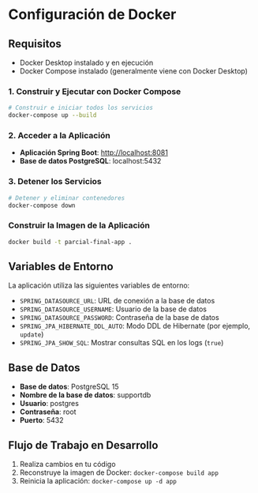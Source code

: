 # Configuración de Docker

## Requisitos 

* Docker Desktop instalado y en ejecución
* Docker Compose instalado (generalmente viene con Docker Desktop)

### 1. Construir y Ejecutar con Docker Compose

```bash
# Construir e iniciar todos los servicios
docker-compose up --build
```

### 2. Acceder a la Aplicación

* **Aplicación Spring Boot**: [http://localhost:8081](http://localhost:8081)
* **Base de datos PostgreSQL**: localhost:5432

### 3. Detener los Servicios

```bash
# Detener y eliminar contenedores
docker-compose down

```

### Construir la Imagen de la Aplicación

```bash
docker build -t parcial-final-app .
```

## Variables de Entorno

La aplicación utiliza las siguientes variables de entorno:

* `SPRING_DATASOURCE_URL`: URL de conexión a la base de datos
* `SPRING_DATASOURCE_USERNAME`: Usuario de la base de datos
* `SPRING_DATASOURCE_PASSWORD`: Contraseña de la base de datos
* `SPRING_JPA_HIBERNATE_DDL_AUTO`: Modo DDL de Hibernate (por ejemplo, `update`)
* `SPRING_JPA_SHOW_SQL`: Mostrar consultas SQL en los logs (`true`)

## Base de Datos

* **Base de datos**: PostgreSQL 15
* **Nombre de la base de datos**: supportdb
* **Usuario**: postgres
* **Contraseña**: root
* **Puerto**: 5432


## Flujo de Trabajo en Desarrollo

1. Realiza cambios en tu código
2. Reconstruye la imagen de Docker: `docker-compose build app`
3. Reinicia la aplicación: `docker-compose up -d app`
